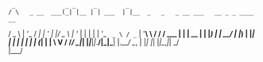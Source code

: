      _              _ _     _        _                                        
    / \   _ __  ___(_| |__ | | ___  | |__  _   _   _ __ ___   __ _ _ ____   __
   / _ \ | '_ \/ __| | '_ \| |/ _ \ | '_ \| | | | | '_ ` _ \ / _` | '__\ \ / /
  / ___ \| | | \__ | | |_) | |  __/ | |_) | |_| | | | | | | | (_| | |   \ V / 
 /_/   \_|_| |_|___|_|_.__/|_|\___| |_.__/ \__, | |_| |_| |_|\__,_|_|    \_/  
                                           |___/                      
